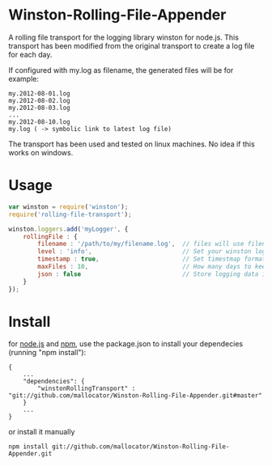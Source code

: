Winston-Rolling-File-Appender
=============================

A rolling file transport for the logging library winston for node.js.
This transport has been modified from the original transport to create a log file for each day.

If configured with my.log as filename, the generated files will be for example:

	my.2012-08-01.log
	my.2012-08-02.log
	my.2012-08-03.log
	...
	my.2012-08-10.log
	my.log ( -> symbolic link to latest log file)

The transport has been used and tested on linux machines. No idea if this works on windows.


# Usage

```javascript
var winston = require('winston');
require('rolling-file-transport');

winston.loggers.add('myLogger', {
	rollingFile : {
		filename : '/path/to/my/filename.log',	// files will use filename.<date>.log for all files 
		level : 'info',							// Set your winston log level, same as original file transport
		timestamp : true,						// Set timestmap format/enabled, Same ass original file transport
		maxFiles : 10,							// How many days to keep as back log
		json : false							// Store logging data ins json format
	}
});
```

# Install
for [node.js](http://nodejs.org/) and [npm](https://npmjs.org), use the package.json to install your dependecies (running "npm install"):

	{
		...
		"dependencies": {
			"winstonRollingTransport" : "git://github.com/mallocator/Winston-Rolling-File-Appender.git#master"
		}
		...
	}

or install it manually

	npm install git://github.com/mallocator/Winston-Rolling-File-Appender.git
